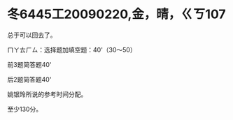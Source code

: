 # 冬6445工20090220,金，晴，ㄍㄎ107

总于可以回去了。

ㄇㄚㄊㄏㄙ：选择题加填空题：40'（30～50）

前3题简答题40'

后2题简答题40'

姚银玲所说的参考时间分配。

至少130分。
